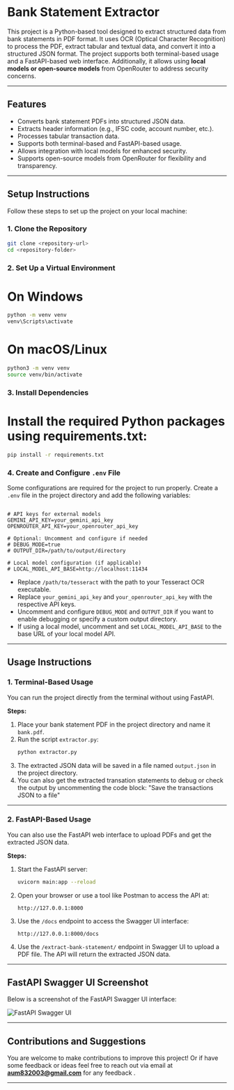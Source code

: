 # Bank Statement Extractor

This project is a Python-based tool designed to extract structured data from bank statements in PDF format. It uses OCR (Optical Character Recognition) to process the PDF, extract tabular and textual data, and convert it into a structured JSON format. The project supports both terminal-based usage and a FastAPI-based web interface. Additionally, it allows using **local models or open-source models** from OpenRouter to address security concerns.

---

## Features

- Converts bank statement PDFs into structured JSON data.
- Extracts header information (e.g., IFSC code, account number, etc.).
- Processes tabular transaction data.
- Supports both terminal-based and FastAPI-based usage.
- Allows integration with local models for enhanced security.
- Supports open-source models from OpenRouter for flexibility and transparency.

---

## Setup Instructions

Follow these steps to set up the project on your local machine:

### 1. Clone the Repository
```bash
git clone <repository-url>
cd <repository-folder>
```

### 2. Set Up a Virtual Environment
# On Windows
```bash
python -m venv venv
venv\Scripts\activate
```

# On macOS/Linux
```bash
python3 -m venv venv
source venv/bin/activate
```

### 3. Install Dependencies
# Install the required Python packages using requirements.txt:
```bash
pip install -r requirements.txt
```

### 4. Create and Configure `.env` File
Some configurations are required for the project to run properly. Create a `.env` file in the project directory and add the following variables:

```env

# API keys for external models
GEMINI_API_KEY=your_gemini_api_key
OPENROUTER_API_KEY=your_openrouter_api_key

# Optional: Uncomment and configure if needed
# DEBUG_MODE=true
# OUTPUT_DIR=/path/to/output/directory

# Local model configuration (if applicable)
# LOCAL_MODEL_API_BASE=http://localhost:11434
```

- Replace `/path/to/tesseract` with the path to your Tesseract OCR executable.
- Replace `your_gemini_api_key` and `your_openrouter_api_key` with the respective API keys.
- Uncomment and configure `DEBUG_MODE` and `OUTPUT_DIR` if you want to enable debugging or specify a custom output directory.
- If using a local model, uncomment and set `LOCAL_MODEL_API_BASE` to the base URL of your local model API.

---

## Usage Instructions

### 1. Terminal-Based Usage
You can run the project directly from the terminal without using FastAPI.

**Steps:**
1. Place your bank statement PDF in the project directory and name it `bank.pdf`.
2. Run the script `extractor.py`:
   ```bash
   python extractor.py
   ```
3. The extracted JSON data will be saved in a file named `output.json` in the project directory.
4. You can also get the extracted transation statements to debug or check the output by uncommenting the code block: "Save the transactions JSON to a file"

---

### 2. FastAPI-Based Usage
You can also use the FastAPI web interface to upload PDFs and get the extracted JSON data.

**Steps:**
1. Start the FastAPI server:
   ```bash
   uvicorn main:app --reload
   ```
2. Open your browser or use a tool like Postman to access the API at:
   ```
   http://127.0.0.1:8000
   ```
3. Use the `/docs` endpoint to access the Swagger UI interface:
   ```
   http://127.0.0.1:8000/docs
   ```
4. Use the `/extract-bank-statement/` endpoint in Swagger UI to upload a PDF file. The API will return the extracted JSON data.

---

## FastAPI Swagger UI Screenshot

Below is a screenshot of the FastAPI Swagger UI interface:

![FastAPI Swagger UI](path/to/screenshot.png)

---

## Contributions and Suggestions

You are welcome to make contributions to improve this project! Or if have some feedback or ideas feel free to reach out via email at **aum832003@gmail.com** for any feedback .

---

